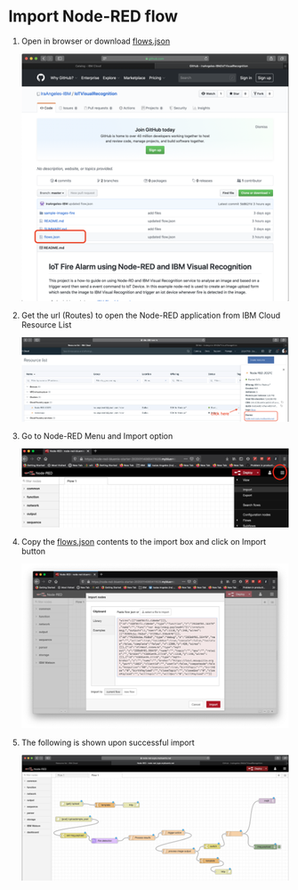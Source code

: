 # Import Node-RED flow


1. Open in browser or download [flows.json](https://github.com/IraAngeles-IBM/IoTVisualRecognition)

    ![github flow](assets/github-flows-json.png)


2. Get the url (Routes) to open the Node-RED application from IBM Cloud Resource List

    ![route](assets/node-red-route.png)


3. Go to Node-RED Menu and Import option

    ![import](assets/node-red-import.png)

4. Copy the [flows.json](https://github.com/IraAngeles-IBM/IoTVisualRecognition) contents to the import box and click on Import button

    ![paste](assets/node-red-import-flow-json.png)


5. The following is shown upon successful import

    ![imported](assets/node-red-imported.png)
